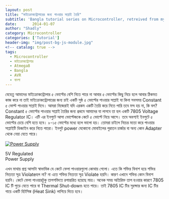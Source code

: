 ```yaml
---
layout: post
title: "মাইক্রোকন্ট্রোলারের জন্য পাওয়ার সাপ্লাই তৈরি"
subtitle: 'Bangla tutorial series on Microcontroller, retreived from my previous blog d15tech.com. Dated here according to the original published date.'
date:       2014-01-07
author: "Shadly"
category: Microcontroller
categories: ['Tutorial']
header-img: "img/post-bg-js-module.jpg"
<!-- catalog: true -->
tags:
  - Microcontroller
  - মাইক্রোকন্ট্রোলার
  - Atmega8
  - Bangla
  - AVR
  - বাংলা
---
```


যেহেতু আমাদের মাইক্রোকন্ট্রোলার ৫ ভোল্টের বেশি নিতে পারে না আবার ৫ ভোল্টের কিছু নিচে হলে আবার ঠিকমত কাজ করে না তাই মাইক্রোকন্ট্রোলারের জন্য চাই একটি সুষ্ঠ ৫ ভোল্টের পাওয়ার সাপ্লাই যা কিনা সবসময় Constant ৫ ভোল্ট পাওয়ার সাপ্লাই দিবে। আমরা নিজেরাই যদি এরকম একটি তৈরি করে নিতে পারি তবে মন্দ হয় না, কি বল? Constant ৫ ভোল্টের পাওয়ার সাপ্লাই তৈরির জন্য প্রথমে আমাদের যা লাগবে তা হল একটি 7805 Voltage Regulator IC। এটি এর ইনপুটে আসা ভোল্টেজকে কেটে ৫ ভোল্টে নিয়ে আসে। তবে অবশ্যই ইনপুটে ৫ ভোল্টের চেয়ে বেশি হতে হবে। ৮-১৫ ভোল্টের মধ্যে হলে ভালো হয়। তোমরা চাইলে নিচের মতো করে পাওয়ার সাপ্লাইটি ডিজাইন করে নিতে পারো। ইনপুট power যেকোনো মোবাইলের পুরাতন চার্জার বা অন্য কোন Adapter থেকে নেয়া যেতে পারে।

[![Power Supply](https://web.archive.org/web/20150405023657im_/http://d15tech.com/wp-content/uploads/2015/01/Power-Supply.jpg)](https://web.archive.org/web/20150405023657/http://d15tech.com/wp-content/uploads/2015/01/Power-Supply.jpg)

5V Regulated  
Power Supply

এখন মাথায় প্রশ্ন আসাটা স্বাভাবিক যে কেটে ফেলা পাওয়ারগুলো কোথায় গেলো। এতে কি শক্তির বিনাশ হয়ে শক্তির নিত্যতা সূত্র Violateহল না? না এতে শক্তির নিত্যতা সূত্র Violate হয়নি। কারণ এখানে শক্তির কোন বিনাশ হয়নি। কেটে ফেলা পাওয়ারটুকু তাপশক্তিতে রপান্তরিত হয়েছে মাত্র। অনেক সময় অতিরিক্ত তাপ হওয়ার কারণে 7805 IC টি পুড়ে যেতে পারে বা Thermal Shut-down হতে পারে। তাই 7805 IC টির সুরক্ষার জন্য IC টির গায়ে একটি হিটসিঙ্ক (Heat Sink) লাগিয়ে দিতে হবে।